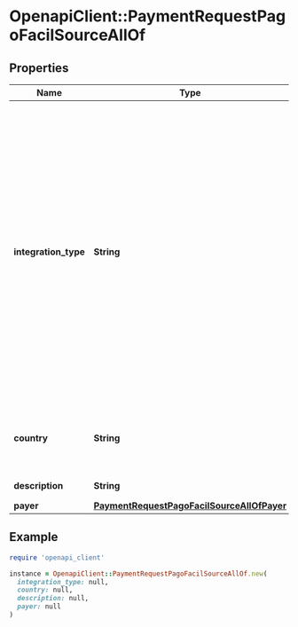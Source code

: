 # OpenapiClient::PaymentRequestPagoFacilSourceAllOf

## Properties

| Name | Type | Description | Notes |
| ---- | ---- | ----------- | ----- |
| **integration_type** | **String** | The type of the integration:   - &#x60;direct&#x60;: a ticket object is returned, which a merchant can use to render a ticket to a customer; no redirect url is returned   - &#x60;redirect&#x60;: a redirect url is returned, which the merchant redirects the customer to, to continue payment |  |
| **country** | **String** | Payer&#39;s country code. ISO 3166-1 alpha-2 code. |  |
| **description** | **String** | Payment description | [optional] |
| **payer** | [**PaymentRequestPagoFacilSourceAllOfPayer**](PaymentRequestPagoFacilSourceAllOfPayer.md) |  |  |

## Example

```ruby
require 'openapi_client'

instance = OpenapiClient::PaymentRequestPagoFacilSourceAllOf.new(
  integration_type: null,
  country: null,
  description: null,
  payer: null
)
```

